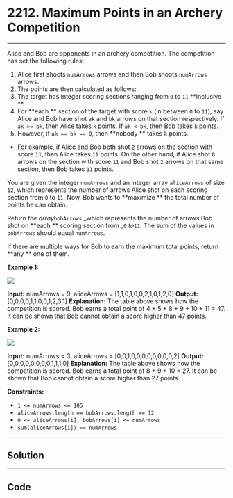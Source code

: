 # 2212. Maximum Points in an Archery Competition

---

Alice and Bob are opponents in an archery competition. The competition has set the following rules:

  1. Alice first shoots `numArrows` arrows and then Bob shoots `numArrows` arrows.
  2. The points are then calculated as follows: 
1. The target has integer scoring sections ranging from `0` to `11` **inclusive **.
2. For **each ** section of the target with score `k` (in between `0` to `11`), say Alice and Bob have shot `ak` and `bk` arrows on that section respectively. If `ak >= bk`, then Alice takes `k` points. If `ak < bk`, then Bob takes `k` points.
3. However, if `ak == bk == 0`, then **nobody ** takes `k` points.


  * For example, if Alice and Bob both shot `2` arrows on the section with score `11`, then Alice takes `11` points. On the other hand, if Alice shot `0` arrows on the section with score `11` and Bob shot `2` arrows on that same section, then Bob takes `11` points.




You are given the integer `numArrows` and an integer array `aliceArrows` of size `12`, which represents the number of arrows Alice shot on each scoring section from `0` to `11`. Now, Bob wants to **maximize ** the total number of points he can obtain.

Return _the array_`bobArrows` _which represents the number of arrows Bob shot on **each ** scoring section from _`0` _to_`11`. The sum of the values in `bobArrows` should equal `numArrows`.

If there are multiple ways for Bob to earn the maximum total points, return **any ** one of them.

 

**Example 1:**

![](https://assets.leetcode.com/uploads/2022/02/24/ex1.jpg)


**Input:** numArrows = 9, aliceArrows = [1,1,0,1,0,0,2,1,0,1,2,0]
**Output:** [0,0,0,0,1,1,0,0,1,2,3,1]
**Explanation:** The table above shows how the competition is scored. 
Bob earns a total point of 4 + 5 + 8 + 9 + 10 + 11 = 47.
It can be shown that Bob cannot obtain a score higher than 47 points.


**Example 2:**

![](https://assets.leetcode.com/uploads/2022/02/24/ex2new.jpg)


**Input:** numArrows = 3, aliceArrows = [0,0,1,0,0,0,0,0,0,0,0,2]
**Output:** [0,0,0,0,0,0,0,0,1,1,1,0]
**Explanation:** The table above shows how the competition is scored.
Bob earns a total point of 8 + 9 + 10 = 27.
It can be shown that Bob cannot obtain a score higher than 27 points.


 

**Constraints:**

  * `1 <= numArrows <= 105`
  * `aliceArrows.length == bobArrows.length == 12`
  * `0 <= aliceArrows[i], bobArrows[i] <= numArrows`
  * `sum(aliceArrows[i]) == numArrows`

---

## Solution



---

## Code
```python


```